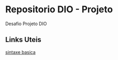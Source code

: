 # Repositorio DIO - Projeto
Desafio Projeto DIO
## Links Uteis
[sintaxe basica](https://www.markdownguide.org/getting-started/)
